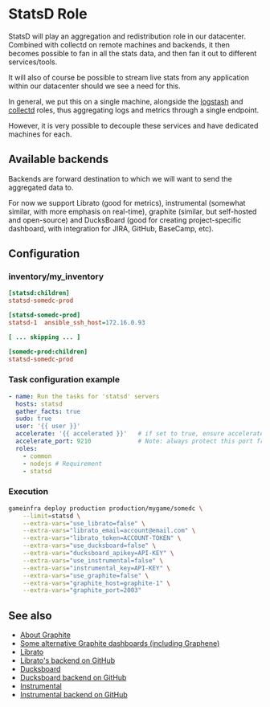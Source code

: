 StatsD Role
============

StatsD will play an aggregation and redistribution role
in our datacenter. Combined with collectd on remote machines
and backends, it then becomes possible to fan in all the stats
data, and then fan it out to different services/tools.

It will also of course be possible to stream live stats from
any application within our datacenter should we see a need for
this.

In general, we put this on a single machine, alongside the
[logstash](../logstash) and [collectd](../collectd) roles,
thus aggregating logs and metrics through a single endpoint.

However, it is very possible to decouple these services and have
dedicated machines for each.

Available backends
--------------------

Backends are forward destination to which
we will want to send the aggregated data to.

For now we support Librato (good for metrics),
instrumental (somewhat similar, with more emphasis on
real-time), graphite (similar, but self-hosted and open-source)
and DucksBoard (good for creating project-specific dashboard,
with integration for JIRA, GitHub, BaseCamp, etc).

Configuration
--------------

### inventory/my_inventory

```ini
[statsd:children]
statsd-somedc-prod

[statsd-somedc-prod]
statsd-1  ansible_ssh_host=172.16.0.93

[ ... skipping ... ]

[somedc-prod:children]
statsd-somedc-prod
```

### Task configuration example

```yaml
- name: Run the tasks for 'statsd' servers
  hosts: statsd
  gather_facts: true
  sudo: true
  user: '{{ user }}'
  accelerate: '{{ accelerated }}'   # if set to true, ensure accelerate_port is firewalled
  accelerate_port: 9210             # Note: always protect this port from outsiders
  roles:
    - common
    - nodejs # Requirement
    - statsd
```

### Execution

```bash
gameinfra deploy production production/mygame/somedc \
    --limit=statsd \
    --extra-vars="use_librato=false" \
    --extra-vars="librato_email=account@email.com" \
    --extra-vars="librato_token=ACCOUNT-TOKEN" \
    --extra-vars="use_ducksboard=false" \
    --extra-vars="ducksboard_apikey=API-KEY" \
    --extra-vars="use_instrumental=false" \
    --extra-vars="instrumental_key=API-KEY" \
    --extra-vars="use_graphite=false" \
    --extra-vars="graphite_host=graphite-1" \
    --extra-vars="graphite_port=2003"
```

See also
---------

* [About Graphite](http://graphite.wikidot.com/start)
* [Some alternative Graphite dashboards (including Graphene)](http://dashboarddude.com/blog/2013/01/23/dashboards-for-graphite/)
* [Librato](https://metrics.librato.com)
* [Librato's backend on GitHub](https://github.com/librato/statsd-librato-backend)
* [Ducksboard](https://ducksboard.com/)
* [Ducksboard backend on GitHub](https://github.com/mcuadros/statsd-ducksboard-backend)
* [Instrumental](https://instrumentalapp.com/)
* [Instrumental backend on GitHub](https://github.com/collectiveidea/statsd-instrumental-backend)
